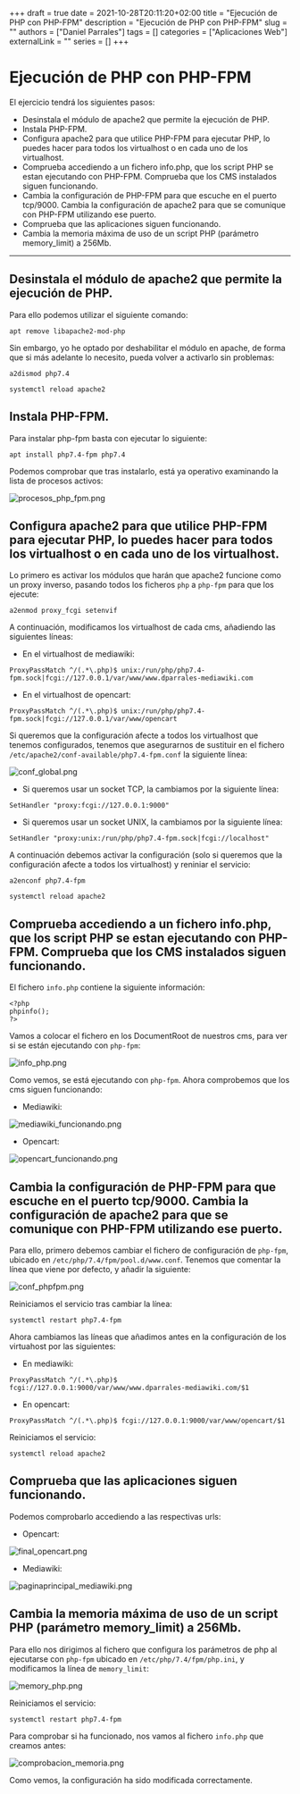 +++ 
draft = true
date = 2021-10-28T20:11:20+02:00
title = "Ejecución de PHP con PHP-FPM"
description = "Ejecución de PHP con PHP-FPM"
slug = ""
authors = ["Daniel Parrales"]
tags = []
categories = ["Aplicaciones Web"]
externalLink = ""
series = []
+++

# Ejecución de PHP con PHP-FPM

El ejercicio tendrá los siguientes pasos:

* Desinstala el módulo de apache2 que permite la ejecución de PHP.
* Instala PHP-FPM.
* Configura apache2 para que utilice PHP-FPM para ejecutar PHP, lo puedes hacer para todos los virtualhost o en cada uno de los virtualhost.
* Comprueba accediendo a un fichero info.php, que los script PHP se estan ejecutando con PHP-FPM. Comprueba que los CMS instalados siguen funcionando.
* Cambia la configuración de PHP-FPM para que escuche en el puerto tcp/9000. Cambia la configuración de apache2 para que se comunique con PHP-FPM utilizando ese puerto.
* Comprueba que las aplicaciones siguen funcionando.
* Cambia la memoria máxima de uso de un script PHP (parámetro memory_limit) a 256Mb.

----------------------------------------------------------------------------------------

## Desinstala el módulo de apache2 que permite la ejecución de PHP.

Para ello podemos utilizar el siguiente comando:

`
apt remove libapache2-mod-php
`

Sin embargo, yo he optado por deshabilitar el módulo en apache, de forma que si más adelante lo necesito, pueda volver a activarlo sin problemas:

```
a2dismod php7.4

systemctl reload apache2
```


## Instala PHP-FPM.

Para instalar php-fpm basta con ejecutar lo siguiente:

`
apt install php7.4-fpm php7.4
`

Podemos comprobar que tras instalarlo, está ya operativo examinando la lista de procesos activos:

![procesos_php_fpm.png](/images/php_fpm/procesos_php_fpm.png)


## Configura apache2 para que utilice PHP-FPM para ejecutar PHP, lo puedes hacer para todos los virtualhost o en cada uno de los virtualhost.

Lo primero es activar los módulos que harán que apache2 funcione como un proxy inverso, pasando todos los ficheros `php` a `php-fpm` para que los ejecute:

`
a2enmod proxy_fcgi setenvif
`

A continuación, modificamos los virtualhost de cada cms, añadiendo las siguientes líneas:

* En el virtualhost de mediawiki:

`
ProxyPassMatch ^/(.*\.php)$ unix:/run/php/php7.4-fpm.sock|fcgi://127.0.0.1/var/www/www.dparrales-mediawiki.com
`

* En el virtualhost de opencart:

`
ProxyPassMatch ^/(.*\.php)$ unix:/run/php/php7.4-fpm.sock|fcgi://127.0.0.1/var/www/opencart
`


Si queremos que la configuración afecte a todos los virtualhost que tenemos configurados, tenemos que asegurarnos de sustituir en el fichero `/etc/apache2/conf-available/php7.4-fpm.conf` la siguiente línea:

![conf_global.png](/images/php_fpm/conf_global.png)

* Si queremos usar un socket TCP, la cambiamos por la siguiente línea:

`
SetHandler "proxy:fcgi://127.0.0.1:9000"
`

* Si queremos usar un socket UNIX, la cambiamos por la siguiente línea:

`
SetHandler "proxy:unix:/run/php/php7.4-fpm.sock|fcgi://localhost"
`

A continuación debemos activar la configuración (solo si queremos que la configuración afecte a todos los virtualhost) y reniniar el servicio:

```
a2enconf php7.4-fpm

systemctl reload apache2
```


## Comprueba accediendo a un fichero info.php, que los script PHP se estan ejecutando con PHP-FPM. Comprueba que los CMS instalados siguen funcionando.

El fichero `info.php` contiene la siguiente información:

```
<?php
phpinfo();
?>
```

Vamos a colocar el fichero en los DocumentRoot de nuestros cms, para ver si se están ejecutando con `php-fpm`:


![info_php.png](/images/php_fpm/info_php.png)


Como vemos, se está ejecutando con `php-fpm`. Ahora comprobemos que los cms siguen funcionando:


* Mediawiki:

![mediawiki_funcionando.png](/images/php_fpm/mediawiki_funcionando.png)

* Opencart:

![opencart_funcionando.png](/images/php_fpm/opencart_funcionando.png)


## Cambia la configuración de PHP-FPM para que escuche en el puerto tcp/9000. Cambia la configuración de apache2 para que se comunique con PHP-FPM utilizando ese puerto.

Para ello, primero debemos cambiar el fichero de configuración de `php-fpm`, ubicado en `/etc/php/7.4/fpm/pool.d/www.conf`. Tenemos que comentar la línea que viene por defecto, y añadir la siguiente:

![conf_phpfpm.png](/images/php_fpm/conf_phpfpm.png)

Reiniciamos el servicio tras cambiar la línea:

`
systemctl restart php7.4-fpm
`

Ahora cambiamos las líneas que añadimos antes en la configuración de los virtuahost por las siguientes:

* En mediawiki:

`
ProxyPassMatch ^/(.*\.php)$ fcgi://127.0.0.1:9000/var/www/www.dparrales-mediawiki.com/$1
`

* En opencart:

`
ProxyPassMatch ^/(.*\.php)$ fcgi://127.0.0.1:9000/var/www/opencart/$1
`

Reiniciamos el servicio:

`
systemctl reload apache2
`


## Comprueba que las aplicaciones siguen funcionando.

Podemos comprobarlo accediendo a las respectivas urls:

* Opencart:

![final_opencart.png](/images/php_fpm/final_opencart.png)


* Mediawiki:

![paginaprincipal_mediawiki.png](/images/php_fpm/paginaprincipal_mediawiki.png)


## Cambia la memoria máxima de uso de un script PHP (parámetro memory_limit) a 256Mb.

Para ello nos dirigimos al fichero que configura los parámetros de php al ejecutarse con `php-fpm` ubicado en `/etc/php/7.4/fpm/php.ini`, y modificamos la línea de `memory_limit`:

![memory_php.png](/images/php_fpm/memory_php.png)

Reiniciamos el servicio:

`
systemctl restart php7.4-fpm
`


Para comprobar si ha funcionado, nos vamos al fichero `info.php` que creamos antes:


![comprobacion_memoria.png](/images/php_fpm/comprobacion_memoria.png)


Como vemos, la configuración ha sido modificada correctamente.
